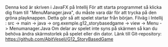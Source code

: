 Denna kod är skriven i JavaFX på Intellij
För att starta programmet så klicka dig fram till "MenuManager.java", du måste vara där för att trycka på den gröna playknappen. Detta gör så att spelet startar från början.
Filväg i Intellij : src -> main -> java -> org.exemple.g12_storybasedgame -> view -> Menu -> Menumanager.Java
Om delar av spelet inte syns på skärmen så kan du behöva ändra skärmstorlek på spelet eller din dator.
Länk till Git-repository: https://github.com/AbitVeseli/G12_StoryBasedGame
